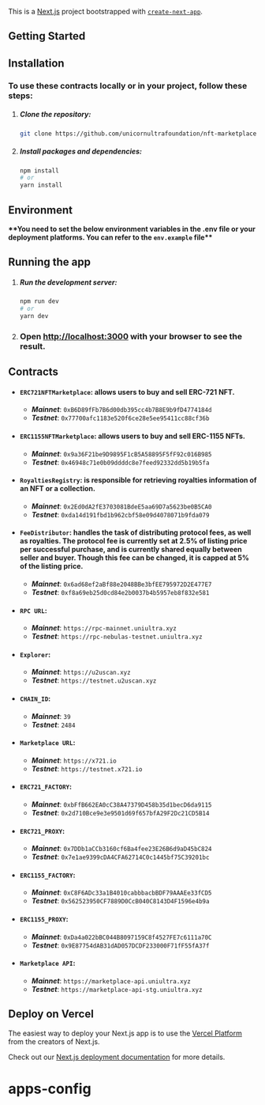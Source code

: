This is a [Next.js](https://nextjs.org/) project bootstrapped with [`create-next-app`](https://github.com/vercel/next.js/tree/canary/packages/create-next-app).

## Getting Started

## Installation

### To use these contracts locally or in your project, follow these steps:

1. ##### Clone the repository:

   ```bash
   git clone https://github.com/unicornultrafoundation/nft-marketplace-webapp.git

   ```

2. ##### Install packages and dependencies:
   ```bash
   npm install
   # or
   yarn install
   ```

## Environment

**\*\***You need to set the below environment variables in the .env file or your deployment platforms. You can refer to the `env.example` file**\*\***

## Running the app

1. ##### Run the development server:

   ```bash
   npm run dev
   # or
   yarn dev
   ```

2. ### Open [http://localhost:3000](http://localhost:3000) with your browser to see the result.

## Contracts

- #### `ERC721NFTMarketplace`: allows users to buy and sell ERC-721 NFT.
  - _**Mainnet**_: `0xB6D89fFb7B6d00db395cc4b7B8E9b9fD4774184d`
  - _**Testnet**_: `0x77700afc1183e520f6ce28e5ee95411cc88cf36b`
- #### `ERC1155NFTMarketplace`: allows users to buy and sell ERC-1155 NFTs.
  - _**Mainnet**_: `0x9a36F21be9D9895F1cB5A58895F5fF92c016B985`
  - _**Testnet**_: `0x46948c71e0b09ddddc8e7feed92332dd5b19b5fa`
- #### `RoyaltiesRegistry`: is responsible for retrieving royalties information of an NFT or a collection.
  - _**Mainnet**_: `0x2Ed0dA2fE3703081BdeE5aa69D7a5623be0B5CA0`
  - _**Testnet**_: `0xda14d191fbd1b962cbf58e09d4078071b9fda079`
- #### `FeeDistributor`: handles the task of distributing protocol fees, as well as royalties. The protocol fee is currently set at 2.5% of listing price per successful purchase, and is currently shared equally between seller and buyer. Though this fee can be changed, it is capped at 5% of the listing price.
  - _**Mainnet**_: `0x6ad68ef2aBf88e2048BBe3bfEE795972D2E477E7`
  - _**Testnet**_: `0xf8a69eb25d0cd84e2b0037b4b5957eb8f832e581`
- #### `RPC URL`:
  - _**Mainnet**_: `https://rpc-mainnet.uniultra.xyz`
  - _**Testnet**_: `https://rpc-nebulas-testnet.uniultra.xyz`
- #### `Explorer`:
  - _**Mainnet**_: `https://u2uscan.xyz`
  - _**Testnet**_: `https://testnet.u2uscan.xyz`
- #### `CHAIN_ID`:
  - _**Mainnet**_: `39`
  - _**Testnet**_: `2484`
- #### `Marketplace URL`:
  - _**Mainnet**_: `https://x721.io`
  - _**Testnet**_: `https://testnet.x721.io`
- #### `ERC721_FACTORY`:
  - _**Mainnet**_: `0xbFfB662EA0cC38A47379D458b35d1becD6da9115`
  - _**Testnet**_: `0x2d710Bce9e3e9501d69f657bfA29F2Dc21CD5B14`
- #### `ERC721_PROXY`:
  - _**Mainnet**_: `0x7DDb1aCCb3160cf6Ba4fee23E26B6d9aD45bC824`
  - _**Testnet**_: `0x7e1ae9399cDA4CFA62714C0c1445bf75C39201bc`
- #### `ERC1155_FACTORY`:
  - _**Mainnet**_: `0xC8F6ADc33a1B4010cabbbacbBDF79AAAEe33fCD5`
  - _**Testnet**_: `0x562523950CF7889D0CcB040C8143D4F1596e4b9a`
- #### `ERC1155_PROXY`:
  - _**Mainnet**_: `0xDa4a022bBC044B8097159C8f4527FE7c6111a70C`
  - _**Testnet**_: `0x9E87754dAB31dAD057DCDF233000F71fF55fA37f`
- #### `Marketplace API`:
  - _**Mainnet**_: `https://marketplace-api.uniultra.xyz`
  - _**Testnet**_: `https://marketplace-api-stg.uniultra.xyz`

## Deploy on Vercel

The easiest way to deploy your Next.js app is to use the [Vercel Platform](https://vercel.com/new?utm_medium=default-template&filter=next.js&utm_source=create-next-app&utm_campaign=create-next-app-readme) from the creators of Next.js.

Check out our [Next.js deployment documentation](https://nextjs.org/docs/deployment) for more details.
# apps-config
